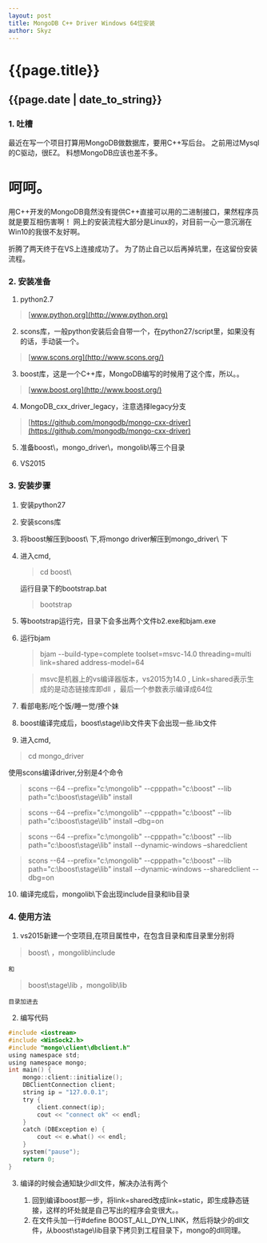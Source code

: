 ```yaml
---
layout: post
title: MongoDB C++ Driver Windows 64位安装
author: Skyz
---
```

# {{page.title}}

## {{page.date | date_to_string}}

### 1. 吐槽
最近在写一个项目打算用MongoDB做数据库，要用C++写后台。
之前用过Mysql的C驱动，很EZ。
料想MongoDB应该也差不多。

# 呵呵。

用C++开发的MongoDB竟然没有提供C++直接可以用的二进制接口，果然程序员就是要互相伤害啊！
网上的安装流程大部分是Linux的，对目前一心一意沉溺在Win10的我很不友好啊。

折腾了两天终于在VS上连接成功了。
为了防止自己以后再掉坑里，在这留份安装流程。

### 2. 安装准备

1. python2.7             

>[www.python.org](http://www.python.org)

2. scons库，一般python安装后会自带一个，在python27/script里，如果没有的话，手动装一个。

>[www.scons.org](http://www.scons.org/)

3. boost库，这是一个C++库，MongoDB编写的时候用了这个库，所以。。

  >[www.boost.org](http://www.boost.org/)

4. MongoDB_cxx_driver_legacy，注意选择legacy分支

  >[https://github.com/mongodb/mongo-cxx-driver](https://github.com/mongodb/mongo-cxx-driver)

5. 准备boost\，mongo_driver\，mongolib\等三个目录

6. VS2015


### 3. 安装步骤
1. 安装python27
2. 安装scons库
3. 将boost解压到boost\ 下,将mongo driver解压到mongo_driver\ 下
4. 进入cmd,

   > cd boost\

   运行目录下的bootstrap.bat

   > bootstrap

5. 等bootstrap运行完，目录下会多出两个文件b2.exe和bjam.exe
6. 运行bjam

   > bjam --build-type=complete toolset=msvc-14.0 threading=multi link=shared address-model=64   

   >msvc是机器上的vs编译器版本，vs2015为14.0 , Link=shared表示生成的是动态链接库即dll ，最后一个参数表示编译成64位

7. 看部电影/吃个饭/睡一觉/撩个妹
8. boost编译完成后，boost\stage\lib文件夹下会出现一些.lib文件
9. 进入cmd,

  > cd mongo_driver

   使用scons编译driver,分别是4个命令

   >scons --64 --prefix="c:\mongolib" --cpppath="c:\boost" --lib path="c:\boost\stage\lib" install  

   >scons --64 --prefix="c:\mongolib" --cpppath="c:\boost" --lib path="c:\boost\stage\lib" install –dbg=on

   >scons --64 --prefix="c:\mongolib" --cpppath="c:\boost" --lib path="c:\boost\stage\lib" install  --dynamic-windows –sharedclient

   >scons --64 --prefix="c:\mongolib" --cpppath="c:\boost" --lib path="c:\boost\stage\lib" install  --dynamic-windows --sharedclient --dbg=on

10. 编译完成后，mongolib\下会出现include目录和lib目录

### 4. 使用方法
1. vs2015新建一个空项目,在项目属性中，在包含目录和库目录里分别将
  >boost\ ，mongolib\include

    和
  >boost\stage\lib  ，mongolib\lib

    目录加进去
2. 编写代码
```c
#include <iostream>
#include <WinSock2.h>
#include "mongo\client\dbclient.h"
using namespace std;
using namespace mongo;
int main() {
	mongo::client::initialize();
	DBClientConnection client;
	string ip = "127.0.0.1";
	try {
		client.connect(ip);
		cout << "connect ok" << endl;
	}
	catch (DBException e) {
		cout << e.what() << endl;
	}
	system("pause");
	return 0;
}
```

3. 编译的时候会通知缺少dll文件，解决办法有两个

   1. 回到编译boost那一步，将link=shared改成link=static，即生成静态链接，这样的坏处就是自己写出的程序会变很大。。
   2. 在文件头加一行#define BOOST_ALL_DYN_LINK，然后将缺少的dll文件，从boost\stage\lib目录下拷贝到工程目录下，mongo的dll同理。
